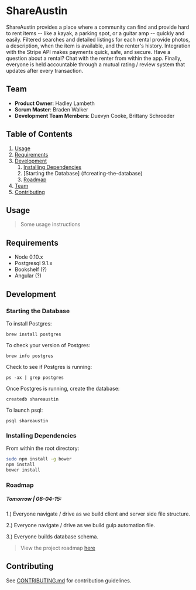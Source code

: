 # ShareAustin

ShareAustin provides a place where a community can find and provide hard to rent items -- like a kayak, a parking spot, or a guitar amp -- quickly and easily. Filtered searches and detailed listings for each rental provide photos, a description, when the item is available, and the renter's history. Integration with the Stripe API makes payments quick, safe, and secure. Have a question about a rental? Chat with the renter from within the app. Finally, everyone is held accountable through a mutual rating / review system that updates after every transaction.

## Team

  - __Product Owner__: Hadley Lambeth
  - __Scrum Master__: Braden Walker
  - __Development Team Members__: Duevyn Cooke, Brittany Schroeder

## Table of Contents

1. [Usage](#Usage)
1. [Requirements](#requirements)
1. [Development](#development)
    1. [Installing Dependencies](#installing-dependencies)
    2. [Starting the Database] (#creating-the-database)
    1. [Roadmap](#roadmap)
1. [Team](#team)
1. [Contributing](#contributing)

## Usage

> Some usage instructions

## Requirements

- Node 0.10.x
- Postgresql 9.1.x
- Bookshelf (?)
- Angular (?)

## Development


### Starting the Database
To install Postgres:
```
brew install postgres
```

To check your version of Postgres:
```
brew info postgres
```

Check to see if Postgres is running:
```
ps -ax | grep postgres
```

Once Postgres is running, create the database:
```
createdb shareaustin
```

To launch psql:
```
psql shareaustin
```

### Installing Dependencies

From within the root directory:

```sh
sudo npm install -g bower
npm install
bower install
```

### Roadmap

##### Tomorrow | 08-04-15:
1.) Everyone navigate / drive as we build client and server side file structure.

2.) Everyone navigate / drive as we build gulp automation file.

3.) Everyone builds database schema.

> View the project roadmap [here](LINK_TO_PROJECT_ISSUES)


## Contributing

See [CONTRIBUTING.md](CONTRIBUTING.md) for contribution guidelines.
